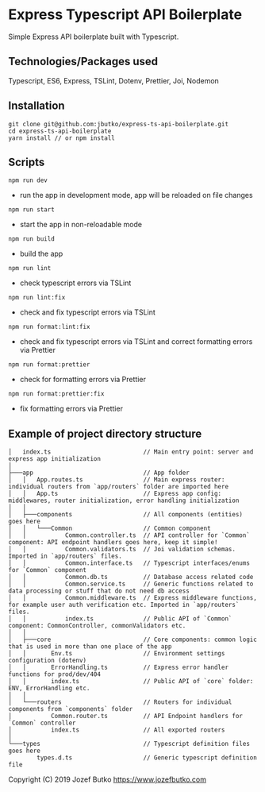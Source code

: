 # Express Typescript API Boilerplate

Simple Express API boilerplate built with Typescript.

## Technologies/Packages used

Typescript, ES6, Express, TSLint, Dotenv, Prettier, Joi, Nodemon

## Installation

```
git clone git@github.com:jbutko/express-ts-api-boilerplate.git
cd express-ts-api-boilerplate
yarn install // or npm install
```

## Scripts

`npm run dev`

- run the app in development mode, app will be reloaded on file changes

`npm run start`

- start the app in non-reloadable mode

`npm run build`

- build the app

`npm run lint`

- check typescript errors via TSLint

`npm run lint:fix`

- check and fix typescript errors via TSLint

`npm run format:lint:fix`

- check and fix typescript errors via TSLint and correct formatting errors via Prettier

`npm run format:prettier`

- check for formatting errors via Prettier

`npm run format:prettier:fix`

- fix formatting errors via Prettier

## Example of project directory structure

```
│   index.ts                          // Main entry point: server and express app initialization
│
├───app                               // App folder
│   │   App.routes.ts                 // Main express router: individual routers from `app/routers` folder are imported here
│   │   App.ts                        // Express app config: middlewares, router initialization, error handling initialization
│   │
│   ├───components                    // All components (entities) goes here
│   │   └───Common                    // Common component
│   │           Common.controller.ts  // API controller for `Common` component: API endpoint handlers goes here, keep it simple!
│   │           Common.validators.ts  // Joi validation schemas. Imported in `app/routers` files.
│   │           Common.interface.ts   // Typescript interfaces/enums for `Common` component
│   │           Common.db.ts          // Database access related code
│   │           Common.service.ts     // Generic functions related to data processing or stuff that do not need db access
│   │           Common.middleware.ts  // Express middleware functions, for example user auth verification etc. Imported in `app/routers` files.
│   │           index.ts              // Public API of `Common` component: CommonController, commonValidators etc.
│   │
│   ├───core                          // Core components: common logic that is used in more than one place of the app
│   │       Env.ts                    // Environment settings configuration (dotenv)
│   │       ErrorHandling.ts          // Express error handler functions for prod/dev/404
│   │       index.ts                  // Public API of `core` folder: ENV, ErrorHandling etc.
│   │
│   └───routers                       // Routers for individual components from `components` folder
│           Common.router.ts          // API Endpoint handlers for `Common` controller
│           index.ts                  // All exported routers
│
└───types                             // Typescript definition files goes here
        types.d.ts                    // Generic typescript definition file
```

Copyright (C) 2019 Jozef Butko
https://www.jozefbutko.com
